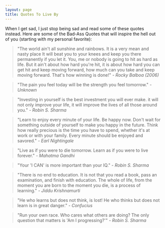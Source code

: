 ```yaml
---
layout: page
title: Quotes To Live By
---
```


When I get sad, I just stop being sad and read some of these quotes instead. Here are some of the Bad-Ass Quotes that will inspire the hell out of you (starting with my personal favorite):

<blockquote> "The world ain't all sunshine and rainbows. It is a very mean and nasty place It will beat you to your knees and keep you there permanently if you let it. You, me or nobody is going to hit as hard as life. But it ain't about how hard you're hit, it is about how hard you can get hit and keep moving forward, how much can you take and keep moving forward. That's how winning is done!" <cite>- Rocky Balboa (2006)</cite></blockquote>
<blockquote> "The pain you feel today will be the strength you feel tomorrow." <cite>- Unknown</cite></blockquote>
<blockquote> "Investing in yourself is the best investment you will ever make. it will not only improve your life, it will improve the lives of all those around you." <cite>- Robin S. Sharma</cite></blockquote>
<blockquote> "Learn to enjoy every minute of your life. Be happy now. Don't wait for something outside of yourself to make you happy in the future. Think how really precious is the time you have to spend, whether it's at work or with your family. Every minute should be enjoyed and savored." <cite>- Earl Nightingale</cite></blockquote>
<blockquote> "Live as if you were to die tomorrow. Learn as if you were to live forever." <cite>- Mahatma Gandhi</cite></blockquote>
<blockquote> "Your 'I CAN' is more important than your IQ." <cite>- Robin S. Sharma</cite></blockquote>
<blockquote> "There is no end to education. It is not that you read a book, pass an examination, and finish with education. The whole of life, from the moment you are born to the moment you die, is a process of learning." <cite>- Jiddu Krishnamurti</cite></blockquote>
<blockquote> "He who learns but does not think, is lost! He who thinks but does not learn is in great danger." <cite>- Confucius</cite></blockquote>
<blockquote> "Run your own race. Who cares what others are doing? The only question that matters is 'Am I progressing?'" <cite>- Robin S. Sharma</cite></blockquote>
